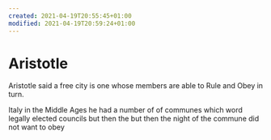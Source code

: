 ```yaml
---
created: 2021-04-19T20:55:45+01:00
modified: 2021-04-19T20:59:24+01:00
---
```


# Aristotle

Aristotle said a free city is one whose members are able to Rule and Obey in turn.

Italy in the Middle Ages he had a number of of communes which word legally elected councils but then the but then the night of the commune did not want to obey